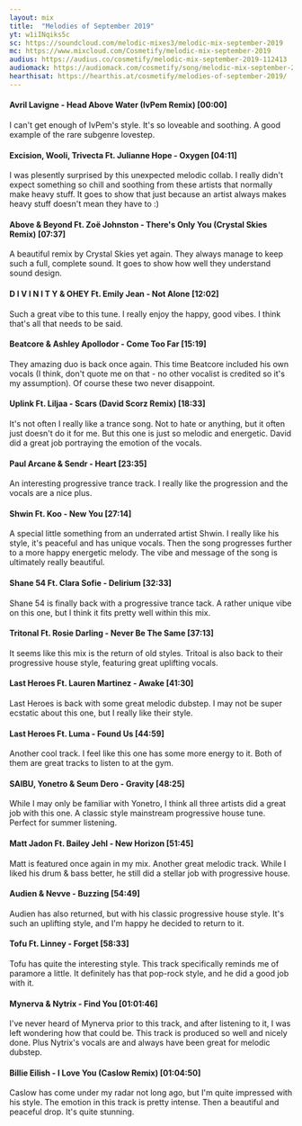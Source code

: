 ```yaml
---
layout: mix
title:  "Melodies of September 2019"
yt: w1iINqiks5c
sc: https://soundcloud.com/melodic-mixes3/melodic-mix-september-2019
mc: https://www.mixcloud.com/Cosmetify/melodic-mix-september-2019
audius: https://audius.co/cosmetify/melodic-mix-september-2019-112413
audiomack: https://audiomack.com/cosmetify/song/melodic-mix-september-2019
hearthisat: https://hearthis.at/cosmetify/melodies-of-september-2019/
---
```


#### Avril Lavigne - Head Above Water (IvPem Remix) [00:00]
I can't get enough of IvPem's style. It's so loveable and soothing. A good example of the rare subgenre lovestep.

#### Excision, Wooli, Trivecta Ft. Julianne Hope - Oxygen [04:11]
I was plesently surprised by this unexpected melodic collab. I really didn't expect something so chill and soothing from these artists that normally make heavy stuff. It goes to show that just because an artist always makes heavy stuff doesn't mean they have to :)

#### Above & Beyond Ft. Zoë Johnston - There's Only You (Crystal Skies Remix) [07:37]
A beautiful remix by Crystal Skies yet again. They always manage to keep such a full, complete sound. It goes to show how well they understand sound design.

#### D I V I N I T Y & OHEY Ft. Emily Jean - Not Alone [12:02]
Such a great vibe to this tune. I really enjoy the happy, good vibes. I think that's all that needs to be said.

#### Beatcore & Ashley Apollodor - Come Too Far [15:19]
They amazing duo is back once again. This time Beatcore included his own vocals (I think, don't quote me on that - no other vocalist is credited so it's my assumption). Of course these two never disappoint.

#### Uplink Ft. Liljaa - Scars (David Scorz Remix) [18:33]
It's not often I really like a trance song. Not to hate or anything, but it often just doesn't do it for me. But this one is just so melodic and energetic. David did a great job portraying the emotion of the vocals.

#### Paul Arcane & Sendr - Heart [23:35]
An interesting progressive trance track. I really like the progression and the vocals are a nice plus.

#### Shwin Ft. Koo - New You [27:14]
A special little something from an underrated artist Shwin. I really like his style, it's peaceful and has unique vocals. Then the song progresses further to a more happy energetic melody. The vibe and message of the song is ultimately really beautiful.

#### Shane 54 Ft. Clara Sofie - Delirium [32:33]
Shane 54 is finally back with a progressive trance tack. A rather unique vibe on this one, but I think it fits pretty well within this mix.

#### Tritonal Ft. Rosie Darling - Never Be The Same [37:13]
It seems like this mix is the return of old styles. Tritoal is also back to their progressive house style, featuring great uplifting vocals.

#### Last Heroes Ft. Lauren Martinez - Awake [41:30]
Last Heroes is back with some great melodic dubstep. I may not be super ecstatic about this one, but I really like their style.

#### Last Heroes Ft. Luma - Found Us [44:59]
Another cool track. I feel like this one has some more energy to it. Both of them are great tracks to listen to at the gym.

#### SAIBU, Yonetro & Seum Dero - Gravity [48:25]
While I may only be familiar with Yonetro, I think all three artists did a great job with this one. A classic style mainstream progressive house tune. Perfect for summer listening.

#### Matt Jadon Ft. Bailey Jehl - New Horizon [51:45]
Matt is featured once again in my mix. Another great melodic track. While I liked his drum & bass better, he still did a stellar job with progressive house.

#### Audien & Nevve - Buzzing [54:49]
Audien has also returned, but with his classic progressive house style. It's such an uplifting style, and I'm happy he decided to return to it.

#### Tofu Ft. Linney - Forget [58:33]
Tofu has quite the interesting style. This track specifically reminds me of paramore a little. It definitely has that pop-rock style, and he did a good job with it.

#### Mynerva & Nytrix - Find You [01:01:46]
I've never heard of Mynerva prior to this track, and after listening to it, I was left wondering how that could be. This track is produced so well and nicely done. Plus Nytrix's vocals are and always have been great for melodic dubstep.

#### Billie Eilish - I Love You (Caslow Remix) [01:04:50]
Caslow has come under my radar not long ago, but I'm quite impressed with his style. The emotion in this track is pretty intense. Then a beautiful and peaceful drop. It's quite stunning.